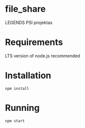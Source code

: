 # file_share
LEGENDS PSI projektas

# Requirements
LTS version of node.js recommended

# Installation
`npm install`

# Running
`npm start`
